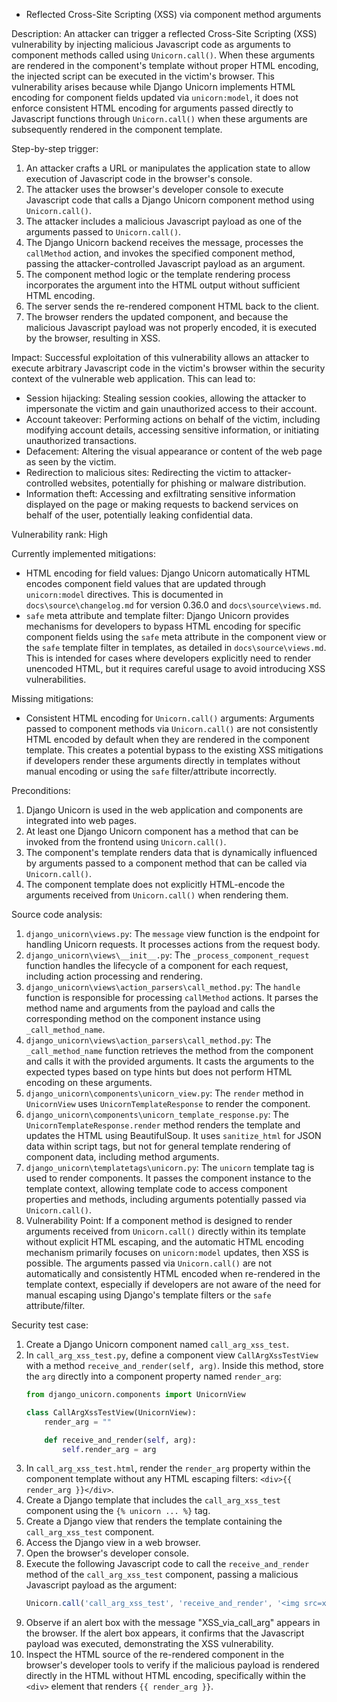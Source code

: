 - Reflected Cross-Site Scripting (XSS) via component method arguments

Description:
An attacker can trigger a reflected Cross-Site Scripting (XSS) vulnerability by injecting malicious Javascript code as arguments to component methods called using `Unicorn.call()`. When these arguments are rendered in the component's template without proper HTML encoding, the injected script can be executed in the victim's browser. This vulnerability arises because while Django Unicorn implements HTML encoding for component fields updated via `unicorn:model`, it does not enforce consistent HTML encoding for arguments passed directly to Javascript functions through `Unicorn.call()` when these arguments are subsequently rendered in the component template.

Step-by-step trigger:
1. An attacker crafts a URL or manipulates the application state to allow execution of Javascript code in the browser's console.
2. The attacker uses the browser's developer console to execute Javascript code that calls a Django Unicorn component method using `Unicorn.call()`.
3. The attacker includes a malicious Javascript payload as one of the arguments passed to `Unicorn.call()`.
4. The Django Unicorn backend receives the message, processes the `callMethod` action, and invokes the specified component method, passing the attacker-controlled Javascript payload as an argument.
5. The component method logic or the template rendering process incorporates the argument into the HTML output without sufficient HTML encoding.
6. The server sends the re-rendered component HTML back to the client.
7. The browser renders the updated component, and because the malicious Javascript payload was not properly encoded, it is executed by the browser, resulting in XSS.

Impact:
Successful exploitation of this vulnerability allows an attacker to execute arbitrary Javascript code in the victim's browser within the security context of the vulnerable web application. This can lead to:
- Session hijacking: Stealing session cookies, allowing the attacker to impersonate the victim and gain unauthorized access to their account.
- Account takeover: Performing actions on behalf of the victim, including modifying account details, accessing sensitive information, or initiating unauthorized transactions.
- Defacement: Altering the visual appearance or content of the web page as seen by the victim.
- Redirection to malicious sites: Redirecting the victim to attacker-controlled websites, potentially for phishing or malware distribution.
- Information theft: Accessing and exfiltrating sensitive information displayed on the page or making requests to backend services on behalf of the user, potentially leaking confidential data.

Vulnerability rank: High

Currently implemented mitigations:
- HTML encoding for field values: Django Unicorn automatically HTML encodes component field values that are updated through `unicorn:model` directives. This is documented in `docs\source\changelog.md` for version 0.36.0 and `docs\source\views.md`.
- `safe` meta attribute and template filter: Django Unicorn provides mechanisms for developers to bypass HTML encoding for specific component fields using the `safe` meta attribute in the component view or the `safe` template filter in templates, as detailed in `docs\source\views.md`. This is intended for cases where developers explicitly need to render unencoded HTML, but it requires careful usage to avoid introducing XSS vulnerabilities.

Missing mitigations:
- Consistent HTML encoding for `Unicorn.call()` arguments: Arguments passed to component methods via `Unicorn.call()` are not consistently HTML encoded by default when they are rendered in the component template. This creates a potential bypass to the existing XSS mitigations if developers render these arguments directly in templates without manual encoding or using the `safe` filter/attribute incorrectly.

Preconditions:
1. Django Unicorn is used in the web application and components are integrated into web pages.
2. At least one Django Unicorn component has a method that can be invoked from the frontend using `Unicorn.call()`.
3. The component's template renders data that is dynamically influenced by arguments passed to a component method that can be called via `Unicorn.call()`.
4. The component template does not explicitly HTML-encode the arguments received from `Unicorn.call()` when rendering them.

Source code analysis:
1. `django_unicorn\views.py`: The `message` view function is the endpoint for handling Unicorn requests. It processes actions from the request body.
2. `django_unicorn\views\__init__.py`: The `_process_component_request` function handles the lifecycle of a component for each request, including action processing and rendering.
3. `django_unicorn\views\action_parsers\call_method.py`: The `handle` function is responsible for processing `callMethod` actions. It parses the method name and arguments from the payload and calls the corresponding method on the component instance using `_call_method_name`.
4. `django_unicorn\views\action_parsers\call_method.py`: The `_call_method_name` function retrieves the method from the component and calls it with the provided arguments. It casts the arguments to the expected types based on type hints but does not perform HTML encoding on these arguments.
5. `django_unicorn\components\unicorn_view.py`: The `render` method in `UnicornView` uses `UnicornTemplateResponse` to render the component.
6. `django_unicorn\components\unicorn_template_response.py`: The `UnicornTemplateResponse.render` method renders the template and updates the HTML using BeautifulSoup. It uses `sanitize_html` for JSON data within script tags, but not for general template rendering of component data, including method arguments.
7. `django_unicorn\templatetags\unicorn.py`: The `unicorn` template tag is used to render components. It passes the component instance to the template context, allowing template code to access component properties and methods, including arguments potentially passed via `Unicorn.call()`.
8. Vulnerability Point: If a component method is designed to render arguments received from `Unicorn.call()` directly within its template without explicit HTML escaping, and the automatic HTML encoding mechanism primarily focuses on `unicorn:model` updates, then XSS is possible. The arguments passed via `Unicorn.call()` are not automatically and consistently HTML encoded when re-rendered in the template context, especially if developers are not aware of the need for manual escaping using Django's template filters or the `safe` attribute/filter.

Security test case:
1. Create a Django Unicorn component named `call_arg_xss_test`.
2. In `call_arg_xss_test.py`, define a component view `CallArgXssTestView` with a method `receive_and_render(self, arg)`. Inside this method, store the `arg` directly into a component property named `render_arg`:
   ```python
   from django_unicorn.components import UnicornView

   class CallArgXssTestView(UnicornView):
       render_arg = ""

       def receive_and_render(self, arg):
           self.render_arg = arg
   ```
3. In `call_arg_xss_test.html`, render the `render_arg` property within the component template without any HTML escaping filters: `<div>{{ render_arg }}</div>`.
4. Create a Django template that includes the `call_arg_xss_test` component using the `{% unicorn ... %}` tag.
5. Create a Django view that renders the template containing the `call_arg_xss_test` component.
6. Access the Django view in a web browser.
7. Open the browser's developer console.
8. Execute the following Javascript code to call the `receive_and_render` method of the `call_arg_xss_test` component, passing a malicious Javascript payload as the argument:
   ```javascript
   Unicorn.call('call_arg_xss_test', 'receive_and_render', '<img src=x onerror=alert("XSS_via_call_arg")>')
   ```
9. Observe if an alert box with the message "XSS_via_call_arg" appears in the browser. If the alert box appears, it confirms that the Javascript payload was executed, demonstrating the XSS vulnerability.
10. Inspect the HTML source of the re-rendered component in the browser's developer tools to verify if the malicious payload is rendered directly in the HTML without HTML encoding, specifically within the `<div>` element that renders `{{ render_arg }}`.
